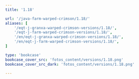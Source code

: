 ```yaml
---
title: '1.18'

url: '/java-farm-warped-crimson/1.18/'
aliases: [
    '/eqt-j-granxa-warped-crimson-versions/1.18/',
    '/eqt-j-farm-warped-crimson-versions/1.18/',
    '/en/eqt-j-granxa-warped-crimson-versions/1.18/',
    '/en/eqt-j-farm-warped-crimson-versions/1.18/',
]

type: 'bookcase'
bookcase_cover_src: 'fotos_content/versions/1.18.png'
bookcase_cover_src_dark: 'fotos_content/versions/1.18.png'

---
```

